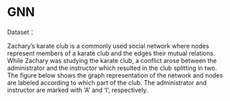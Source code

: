 # GNN

Dataset：

  Zachary’s karate club is a commonly used social network where nodes represent members of a karate club and the edges their mutual relations. While Zachary was studying the karate club, a conflict arose between the administrator and the instructor which resulted in the club splitting in two. The figure below shows the graph representation of the network and nodes are labeled according to which part of the club. The administrator and instructor are marked with ‘A’ and ‘I’, respectively.
